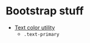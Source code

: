 # Bootstrap stuff

- [Text color utility](https://getbootstrap.com/docs/5.2/utilities/colors/)
  - `.text-primary`
